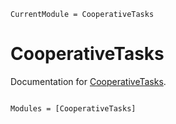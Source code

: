 ```@meta
CurrentModule = CooperativeTasks
```

# CooperativeTasks

Documentation for [CooperativeTasks](https://github.com/serenity4/CooperativeTasks.jl).

```@index
```

```@autodocs
Modules = [CooperativeTasks]
```
